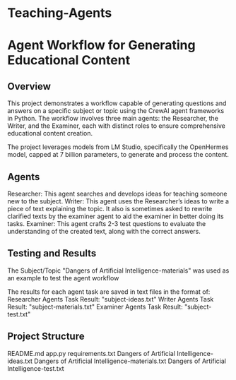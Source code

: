 # Teaching-Agents
# Agent Workflow for Generating Educational Content
## Overview
This project demonstrates a workflow capable of generating questions and answers on a specific subject or topic using the  CrewAI agent frameworks in Python. The workflow involves three main agents: the Researcher, the Writer, and the Examiner, each with distinct roles to ensure comprehensive educational content creation.

The project leverages models from LM Studio, specifically the OpenHermes model, capped at 7 billion parameters, to generate and process the content.

## Agents
Researcher: This agent searches and develops ideas for teaching someone new to the subject.
Writer: This agent uses the Researcher’s ideas to write a piece of text explaining the topic. It also is sometimes asked to rewrite clarified texts by the examiner agent to aid the examiner in better doing its tasks.
Examiner: This agent crafts 2-3 test questions to evaluate the understanding of the created text, along with the correct answers.

## Testing and Results
The Subject/Topic "Dangers of Artificial Intelligence-materials" was used as an example to test the agent workflow

The results for each agent task are saved in text files in the format of: 
Researcher Agents Task Result: "subject-ideas.txt"
Writer Agents Task Result: "subject-materials.txt"
Examiner Agents Task Result: "subject-test.txt"

## Project Structure
README.md
app.py
requirements.txt
Dangers of Artificial Intelligence-ideas.txt
Dangers of Artificial Intelligence-materials.txt
Dangers of Artificial Intelligence-test.txt